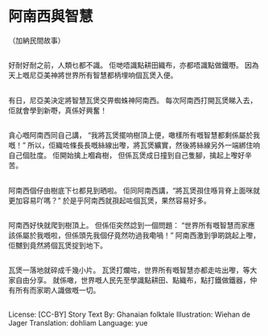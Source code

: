 # 阿南西與智慧
（加納民間故事）

##
好耐好耐之前，人類乜都不識。
佢哋唔識點耕田織布，亦都唔識點做鐵嘢。
因為天上嘅尼亞美神將世界所有智慧都柄埋响個瓦煲入便。

##
有日，尼亞美決定將智慧瓦煲交畀蜘蛛神阿南西。
每次阿南西打開瓦煲睇入去，佢就會學到新嘢，真係好興奮！

##
貪心嘅阿南西同自己講，
“我將瓦煲擺响樹頂上便，噉樣所有嘅智慧都剩係屬於我嘅！”
所以，佢織咗條長長嘅絲線出嚟，將瓦煲纊實，然後將絲線另外一端綁住响自己個肚度。
佢開始擒上嗰樖樹，
但係瓦煲成日撞到自己隻腳，擒起上嚟好辛苦。

##
阿南西個仔由樹底下乜都見到晒啦。
佢同阿南西講，“將瓦煲孭住喺背脊上面咪就更加容易吖嗎？”
於是乎阿南西就孭起咗個瓦煲，果然容易好多。

##
阿南西好快就爬到樹頂上。
但係佢突然諗到一個問題：
“世界所有嘅智慧而家應該係屬於我嘅啦，但係頭先我個仔竟然叻過我嘞喎！”
阿南西激到爭啲跳起上嚟，佢嬲到竟然將個瓦煲掟到地下。

##
瓦煲一落地就碎成千幾小片。
瓦煲打爛咗，世界所有嘅智慧亦都走咗出嚟，等大家自由分享。
就係噉，世界嘅人民先至學識點耕田、點織布，點打鐵做鐵器，仲有所有而家啲人識做嘅一切。

##
License: [CC-BY]
Story Text By: Ghanaian folktale
Illustration: Wiehan de Jager
Translation: dohliam
Language: yue
